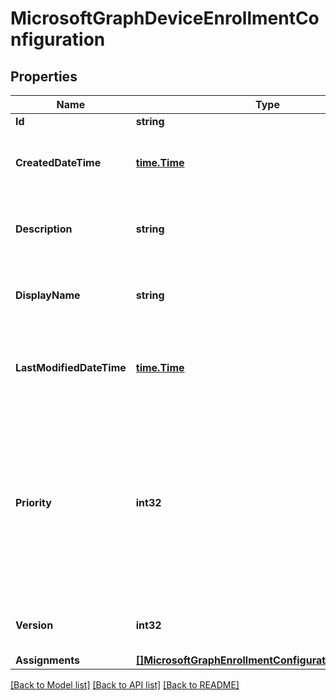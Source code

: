 # MicrosoftGraphDeviceEnrollmentConfiguration

## Properties

Name | Type | Description | Notes
------------ | ------------- | ------------- | -------------
**Id** | **string** |  | [optional] 
**CreatedDateTime** | [**time.Time**](time.Time.md) | Created date time in UTC of the device enrollment configuration | [optional] 
**Description** | **string** | The description of the device enrollment configuration | [optional] 
**DisplayName** | **string** | The display name of the device enrollment configuration | [optional] 
**LastModifiedDateTime** | [**time.Time**](time.Time.md) | Last modified date time in UTC of the device enrollment configuration | [optional] 
**Priority** | **int32** | Priority is used when a user exists in multiple groups that are assigned enrollment configuration. Users are subject only to the configuration with the lowest priority value. | [optional] 
**Version** | **int32** | The version of the device enrollment configuration | [optional] 
**Assignments** | [**[]MicrosoftGraphEnrollmentConfigurationAssignment**](microsoft.graph.enrollmentConfigurationAssignment.md) |  | [optional] 

[[Back to Model list]](../README.md#documentation-for-models) [[Back to API list]](../README.md#documentation-for-api-endpoints) [[Back to README]](../README.md)


